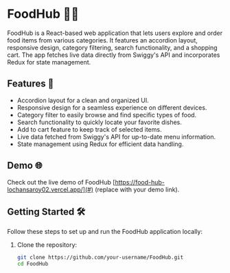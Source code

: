 # FoodHub 🍔🍕

FoodHub is a React-based web application that lets users explore and order food items from various categories. It features an accordion layout, responsive design, category filtering, search functionality, and a shopping cart. The app fetches live data directly from Swiggy's API and incorporates Redux for state management.

## Features 🚀

- Accordion layout for a clean and organized UI.
- Responsive design for a seamless experience on different devices.
- Category filter to easily browse and find specific types of food.
- Search functionality to quickly locate your favorite dishes.
- Add to cart feature to keep track of selected items.
- Live data fetched from Swiggy's API for up-to-date menu information.
- State management using Redux for efficient data handling.

## Demo 🌐

Check out the live demo of FoodHub [https://food-hub-lochansaroy02.vercel.app/](#) (replace with your demo link).

## Getting Started 🛠️

Follow these steps to set up and run the FoodHub application locally:

1. Clone the repository:

   ```bash
   git clone https://github.com/your-username/FoodHub.git
   cd FoodHub
